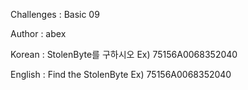 Challenges : Basic 09

Author : abex

Korean : 
StolenByte를 구하시오 
Ex) 75156A0068352040 

English : 
Find the StolenByte 
Ex) 75156A0068352040

